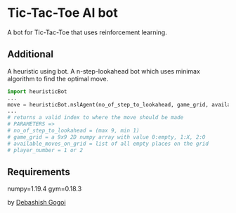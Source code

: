 # Tic-Tac-Toe AI bot

A bot for Tic-Tac-Toe that uses reinforcement learning.

## Additional

A heuristic using bot. A n-step-lookahead bot which uses minimax algorithm to find the optimal move.

```python
import heuristicBot
...
move = heuristicBot.nslAgent(no_of_step_to_lookahead, game_grid, available_moves_on_grid, player_number)
...
# returns a valid index to where the move should be made
# PARAMETERS =>
# no_of_step_to_lookahead = (max 9, min 1)
# game_grid = a 9x9 2D numpy array with value 0:empty, 1:X, 2:O
# available_moves_on_grid = list of all empty places on the grid
# player_number = 1 or 2
```

## Requirements

numpy=1.19.4
gym=0.18.3

by [Debashish Gogoi](https://github.com/Devzard)
